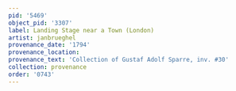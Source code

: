 ```yaml
---
pid: '5469'
object_pid: '3307'
label: Landing Stage near a Town (London)
artist: janbrueghel
provenance_date: '1794'
provenance_location:
provenance_text: 'Collection of Gustaf Adolf Sparre, inv. #30'
collection: provenance
order: '0743'
---
```

